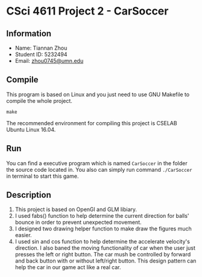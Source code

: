 # CSci 4611 Project 2 - CarSoccer

## Information
* Name: Tiannan Zhou
* Student ID: 5232494
* Email: zhou0745@umn.edu

## Compile
This program is based on Linux and you just need to use GNU Makefile to compile the whole project.
```
make
```
The recommended environment for compiling this project is CSELAB Ubuntu Linux 16.04.

## Run
You can find a executive program which is named `CarSoccer` in the folder the source code located in. You also can simply run command `./CarSoccer` in terminal to start this game.

## Description
1. This project is based on OpenGl and GLM libiary.
2. I used fabs() function to help determine the current direction for balls' bounce in order to prevent unexpected movement.
3. I designed two drawing helper function to make draw the figures much easier.
4. I used sin and cos function to help determine the accelerate velocity's direction. I also baned the moving functionality of car when the user just presses the left or right button. The car mush be controlled by forward and back button with or without left/right button. This design pattern can help the car in our game act like a real car.
